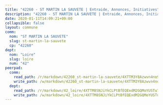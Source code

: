 ```yaml
---
title: "42260 - ST MARTIN LA SAUVETE | Entraide, Annonces, Initiatives"
description: "42260 - ST MARTIN LA SAUVETE | Entraide, Annonces, Initiatives"
date: 2020-01-11T14:09:21+09:00
collapsible: false
layout: commune
comm:
  nom: "ST MARTIN LA SAUVETE"
  slug: st-martin-la-sauvete
  cp: "42260"
dept:
  nom: "Loire"
  slug: loire
  num: "42"
peerpad:
  comm:
    read_path: /r/markdown/42260_st-martin-la-sauvete/4XTTM3Y8Azwvn4no9dVup75Bv3cWqtv9QVi1uuTBwMhTVVoEt
    write_path: /w/markdown/42260_st-martin-la-sauvete/4XTTM3Y8Azwvn4no9dVup75Bv3cWqtv9QVi1uuTBwMhTVVoEt-K3TgUdC9jKodgwsvsdkTkJAf1sgEHiai4CeK3AmZqGJBdfUXD41F66n5voHDWJbk82ntWqHzqLKRAtgCHHESxWav8dsHatHgRbPv6628WHixRJSNfLweYUpaodZjUPMX7a4wgyec
  dept:
    read_path: /r/markdown/42_loire/4XTTM8SNJiYkCLPtBfEQExdM2GQMoYUSTuTytLrQfQVaaYJeW
    write_path: /w/markdown/42_loire/4XTTM8SNJiYkCLPtBfEQExdM2GQMoYUSTuTytLrQfQVaaYJeW-K3TgUi5YJecchkttgL3M6Pu99u8hH2akRrHDb4XXZXATCvGiyzrNbe23fQbzNYiKWDR2re6vQN4Gxv5BQ2dayjGg1AqxtpHRtgi6cm74UeqjVtXM2ZJFa6mvBKTRc4s3X6tJYycN
---
```


